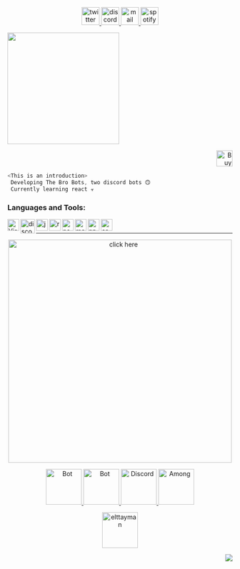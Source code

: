 <p align="center">
 
<a href="https://twitter.com/elttcaiman">
 
 <img src="https://cdn.discordapp.com/attachments/773221397928869888/837749809141252166/pngegg_2.png" alt="twitter" width="40">
 
 </a>

<a href="https://discord.com/users/521311050193436682">
 
 <img src="https://cdn.discordapp.com/attachments/773221397928869888/837749811171164180/pngegg_1.png" alt="discord" width="40"/>
 
 </a>
   
 <a href="mailto:noocambiar@gmail.com">
 
 <img src="https://cdn.discordapp.com/attachments/773221397928869888/837760242417926194/pngegg_5.png" alt="mail" width="40"/>
 
 </a>
 
 <a href="https://open.spotify.com/user/6pvuvgli1so4llgc66dxjcdkd?si=0870274e1e2b4a30">
 
 <img src="https://cdn.discordapp.com/attachments/773221397928869888/837769125241552906/pngegg_5_1.png" alt="spotify" width="40"/>
 
 </a>
   
</p>

<img src="https://cdn.discordapp.com/attachments/838482670655897650/866292349524901898/Vanilla-1s-286px.gif" width="250" />

<p align="right">
<a href='https://ko-fi.com/R6R356KKI' target='_blank'><img height='36' style='border:0px;height:36px;' src='https://cdn.ko-fi.com/cdn/kofi1.png?v=2' border='0' alt='Buy Me a Coffee at ko-fi.com' /></a><br />
</p>

```js
<This is an introduction>
 Developing The Bro Bots, two discord bots 🙃 
 Currently learning react ☣️
```

### Languages and Tools:

<a href="https://code.visualstudio.com"><img align="left" alt="Visual Studio Code" width="26px" src="https://i.imgur.com/LwSdAlE.png" /></a>
<a href="https://discord.js.org"><img align="left" alt="discord.js" width="32x" src="https://cdn.discordapp.com/attachments/838482670655897650/862408463476326400/2d5777275b5f56e42a131898ab061204.png" /></a>
<a href="https://developer.mozilla.org/es/docs/Web/JavaScript"><img align="left" alt="js" width="26px" src="https://i.imgur.com/3u1wzwE.png" /></a>
<a href="https://reactjs.org"><img align="left" alt="react" width="26px" src="https://media.discordapp.net/attachments/838482670655897650/862403953324064788/reactjs-logo.png" /></a>
<a href="https://nodejs.org/"><img align="left" alt="node.js" width="26px" src="https://seeklogo.com/images/N/nodejs-logo-FBE122E377-seeklogo.com.png" /></a>
<a href="https://www.mongodb.com"><img align="left" alt="mongodb" width="26px" src="https://i.imgur.com/BYdgNwt.png" /></a>
<a href="https://www.npmjs.com"><img align="left" alt="npm" width="26px" src="https://raw.githubusercontent.com/npm/logos/master/npm%20square/n-64.png" /></a>
<a href="https://developer.mozilla.org/es/docs/Web/CSS"><img align="left" alt="css" width="26px" src="https://i.imgur.com/4eIE4kN_d.webp?maxwidth=640&shape=thumb&fidelity=medium" /></a> <br />

---
<p align="center">
<a href="https://discord.gg/xCfYr6R456"><img src="https://cdn.discordapp.com/attachments/773221397928869888/831631249013473300/3c903e4351ada4058296a67e35f1a30b.png" alt="click here" width="500"></a>
</p>

 <p align="center">

<a href="https://top.gg/bot/820636341788344321">

   <img src="https://cdn.discordapp.com/attachments/820348563128975360/820723238548013056/PicsArt_03-14-07.19.24.png" alt="Bot" width="80"/>

   </a>
   
 <a href="https://top.gg/bot/800074066949832714">

   <img src="https://cdn.discordapp.com/attachments/820348563128975360/820723238791020544/PicsArt_03-14-07.08.52.png" alt="Bot" width="80"/>

   </a>

   <a href="https://discord.gg/J8RNPvsKPc">

   <img src="https://cdn.discordapp.com/attachments/773221397928869888/841063136241254410/discordia.png" alt="Discord" width="80"/>

   </a>

   <a href="https://discord.gg/z2hkuccWdC">
    <img src="https://i.redd.it/vqf8h73gvv961.png" alt="Among" width="80"/>
  </a>
</p>
<p align="center">

<a href="https://discord.com/users/521311050193436682">

   <img src="https://cdn.discordapp.com/attachments/773221397928869888/835187986068406343/68747470733a2f2f63646e2e646973636f72646170702e636f6d2f6174746163686d656e74732f3737333232313339373932.png" alt="elttayman" width="80"/>

   </a>
   
</p>
<img align="right" src="https://komarev.com/ghpvc/?username=elttcaiman&label=visits&color=ff69b4" />
